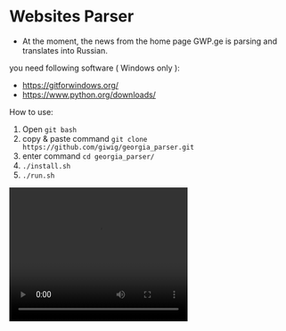 # Websites Parser

- At the moment, the news from the home page GWP.ge is parsing and translates into Russian.

you need following software ( Windows only ):
 - https://gitforwindows.org/
 - https://www.python.org/downloads/


How to use:
1. Open `git bash`
2. copy & paste command `git clone https://github.com/giwig/georgia_parser.git`
3. enter command `cd georgia_parser/`
4. `./install.sh`
5. `./run.sh`



<video width="320" height="240" controls>
  <source src="docs/example_1.mp4" type="video/mp4">
</video>





